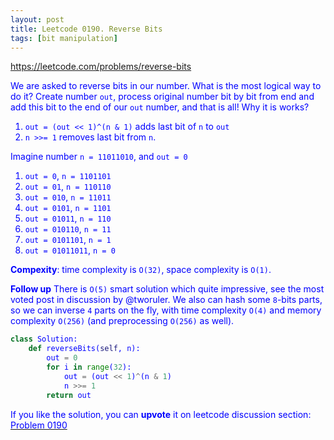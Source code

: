 ```yaml
---
layout: post
title: Leetcode 0190. Reverse Bits
tags: [bit manipulation]
---
```


<a href="https://leetcode.com/problems/reverse-bits"> <font color = blue>https://leetcode.com/problems/reverse-bits

We are asked to reverse bits in our number. What is the most logical way to do it? Create number `out`, process original number bit by bit from end and add this bit to the end of our `out` number, and that is all! Why it is works? 
1. `out = (out << 1)^(n & 1)` adds last bit of `n` to `out`
2. `n >>= 1` removes last bit from `n`.

Imagine number `n = 11011010`, and `out = 0`
1. `out = 0`, `n = 1101101`
2. `out = 01`, `n = 110110`
3. `out = 010`, `n = 11011`
4. `out = 0101`, `n = 1101`
5. `out = 01011`, `n = 110`
6. `out = 010110`, `n = 11`
7. `out = 0101101`, `n = 1`
8. `out = 01011011`, `n = 0` 

**Compexity**: time complexity is `O(32)`, space complexity is `O(1)`.

**Follow up** There is `O(5)` smart solution which quite impressive, see the most voted post in discussion by @tworuler. We also can hash some `8`-bits parts, so we can inverse `4` parts on the fly, with time complexity `O(4)` and memory complexity `O(256)` (and preprocessing `O(256)` as well).



```python
class Solution:
    def reverseBits(self, n):
        out = 0
        for i in range(32):
            out = (out << 1)^(n & 1)
            n >>= 1
        return out
```

If you like the solution, you can **upvote** it on leetcode discussion section:<a href="https://leetcode.com/problems/reverse-bits/discuss/732138/python-o32-simple-solution-explained"> <font color = blue>Problem 0190

